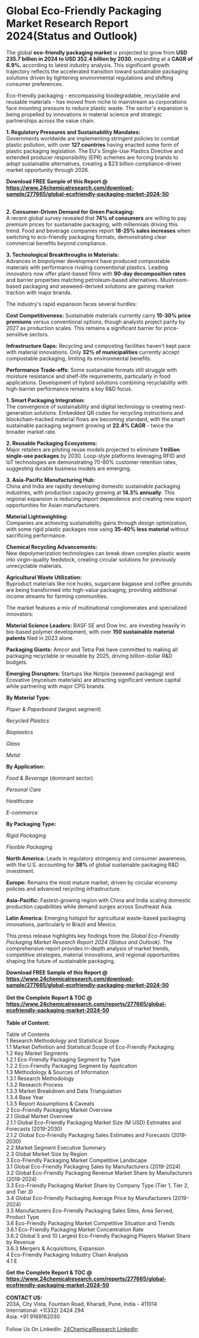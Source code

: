 <h1>Global Eco-Friendly Packaging Market Research Report 2024(Status and Outlook)</h1><p>The global <strong>eco-friendly packaging market</strong> is projected to grow from <strong>USD 235.7 billion in 2024 to USD 352.4 billion by 2030</strong>, expanding at a <strong>CAGR of 6.9%</strong>, according to latest industry analysis. This significant growth trajectory reflects the accelerated transition toward sustainable packaging solutions driven by tightening environmental regulations and shifting consumer preferences.</p><p>Eco-friendly packaging - encompassing biodegradable, recyclable and reusable materials - has moved from niche to mainstream as corporations face mounting pressure to reduce plastic waste. The sector's expansion is being propelled by innovations in material science and strategic partnerships across the value chain.</p><p><strong>1. Regulatory Pressures and Sustainability Mandates:</strong><br>
Governments worldwide are implementing stringent policies to combat plastic pollution, with over <strong>127 countries</strong> having enacted some form of plastic packaging legislation. The EU's Single-Use Plastics Directive and extended producer responsibility (EPR) schemes are forcing brands to adopt sustainable alternatives, creating a $23 billion compliance-driven market opportunity through 2026.</p><div><b>Download FREE Sample of this Report @ 
            <a href="https://www.24chemicalresearch.com/download-sample/277665/global-ecofriendly-packaging-market-2024-50">
            https://www.24chemicalresearch.com/download-sample/277665/global-ecofriendly-packaging-market-2024-50</a></b></div><br><p><strong>2. Consumer-Driven Demand for Green Packaging:</strong><br>
A recent global survey revealed that <strong>74% of consumers</strong> are willing to pay premium prices for sustainable packaging, with millennials driving this trend. Food and beverage companies report <strong>18-25% sales increases</strong> when switching to eco-friendly packaging formats, demonstrating clear commercial benefits beyond compliance.</p><p><strong>3. Technological Breakthroughs in Materials:</strong><br>
Advances in biopolymer development have produced compostable materials with performance rivaling conventional plastics. Leading innovators now offer plant-based films with <strong>90-day decomposition rates</strong> and barrier properties matching petroleum-based alternatives. Mushroom-based packaging and seaweed-derived solutions are gaining market traction with major brands.</p><p>The industry's rapid expansion faces several hurdles:</p><p><strong>Cost Competitiveness:</strong> Sustainable materials currently carry <strong>15-30% price premiums</strong> versus conventional options, though analysts project parity by 2027 as production scales. This remains a significant barrier for price-sensitive sectors.</p><p><strong>Infrastructure Gaps:</strong> Recycling and composting facilities haven't kept pace with material innovations. Only <strong>32% of municipalities</strong> currently accept compostable packaging, limiting its environmental benefits.</p><p><strong>Performance Trade-offs:</strong> Some sustainable formats still struggle with moisture resistance and shelf-life requirements, particularly in food applications. Development of hybrid solutions combining recyclability with high-barrier performance remains a key R&amp;D focus.</p><p><strong>1. Smart Packaging Integration:</strong><br>
The convergence of sustainability and digital technology is creating next-generation solutions. Embedded QR codes for recycling instructions and blockchain-tracked material flows are becoming standard, with the smart sustainable packaging segment growing at <strong>22.4% CAGR</strong> - twice the broader market rate.</p><p><strong>2. Reusable Packaging Ecosystems:</strong><br>
Major retailers are piloting reuse models projected to eliminate <strong>1 trillion single-use packages</strong> by 2030. Loop-style platforms leveraging RFID and IoT technologies are demonstrating 70-80% customer retention rates, suggesting durable business models are emerging.</p><p><strong>3. Asia-Pacific Manufacturing Hub:</strong><br>
China and India are rapidly developing domestic sustainable packaging industries, with production capacity growing at <strong>14.3% annually</strong>. This regional expansion is reducing import dependence and creating new export opportunities for Asian manufacturers.</p><p><strong>Material Lightweighting:</strong><br>
    Companies are achieving sustainability gains through design optimization, with some rigid plastic packages now using <strong>35-40% less material</strong> without sacrificing performance.</p><p><strong>Chemical Recycling Advancements:</strong><br>
    New depolymerization technologies can break down complex plastic waste into virgin-quality feedstock, creating circular solutions for previously unrecyclable materials.</p><p><strong>Agricultural Waste Utilization:</strong><br>
    Byproduct materials like rice husks, sugarcane bagasse and coffee grounds are being transformed into high-value packaging, providing additional income streams for farming communities.</p><p>The market features a mix of multinational conglomerates and specialized innovators:</p><p><strong>Material Science Leaders:</strong> BASF SE and Dow Inc. are investing heavily in bio-based polymer development, with over <strong>150 sustainable material patents</strong> filed in 2023 alone.</p><p><strong>Packaging Giants:</strong> Amcor and Tetra Pak have committed to making all packaging recyclable or reusable by 2025, driving billion-dollar R&amp;D budgets.</p><p><strong>Emerging Disruptors:</strong> Startups like Notpla (seaweed packaging) and Ecovative (mycelium materials) are attracting significant venture capital while partnering with major CPG brands.</p><p><strong>By Material Type:</strong></p><p><em>Paper &amp; Paperboard</em> (largest segment)</p><p><em>Recycled Plastics</em></p><p><em>Bioplastics</em></p><p><em>Glass</em></p><p><em>Metal</em></p><p><strong>By Application:</strong></p><p><em>Food &amp; Beverage</em> (dominant sector)</p><p><em>Personal Care</em></p><p><em>Healthcare</em></p><p><em>E-commerce</em></p><p><strong>By Packaging Type:</strong></p><p><em>Rigid Packaging</em></p><p><em>Flexible Packaging</em></p><p><strong>North America:</strong> Leads in regulatory stringency and consumer awareness, with the U.S. accounting for <strong>38%</strong> of global sustainable packaging R&amp;D investment.</p><p><strong>Europe:</strong> Remains the most mature market, driven by circular economy policies and advanced recycling infrastructure.</p><p><strong>Asia-Pacific:</strong> Fastest-growing region with China and India scaling domestic production capabilities while demand surges across Southeast Asia.</p><p><strong>Latin America:</strong> Emerging hotspot for agricultural waste-based packaging innovations, particularly in Brazil and Mexico.</p><p>This press release highlights key findings from the <em>Global Eco-Friendly Packaging Market Research Report 2024 (Status and Outlook)</em>. The comprehensive report provides in-depth analysis of market trends, competitive strategies, material innovations, and regional opportunities shaping the future of sustainable packaging.</p><div><b>Download FREE Sample of this Report @ 
            <a href="https://www.24chemicalresearch.com/download-sample/277665/global-ecofriendly-packaging-market-2024-50">
            https://www.24chemicalresearch.com/download-sample/277665/global-ecofriendly-packaging-market-2024-50</a></b></div><br><div><b>Get the Complete Report & TOC @ 
            <a href="https://www.24chemicalresearch.com/reports/277665/global-ecofriendly-packaging-market-2024-50">
            https://www.24chemicalresearch.com/reports/277665/global-ecofriendly-packaging-market-2024-50</a></b></div><br>
            <b>Table of Content:</b><p>Table of Contents<br />
1 Research Methodology and Statistical Scope<br />
1.1 Market Definition and Statistical Scope of Eco-Friendly Packaging<br />
1.2 Key Market Segments<br />
1.2.1 Eco-Friendly Packaging Segment by Type<br />
1.2.2 Eco-Friendly Packaging Segment by Application<br />
1.3 Methodology & Sources of Information<br />
1.3.1 Research Methodology<br />
1.3.2 Research Process<br />
1.3.3 Market Breakdown and Data Triangulation<br />
1.3.4 Base Year<br />
1.3.5 Report Assumptions & Caveats<br />
2 Eco-Friendly Packaging Market Overview<br />
2.1 Global Market Overview<br />
2.1.1 Global Eco-Friendly Packaging Market Size (M USD) Estimates and Forecasts (2019-2030)<br />
2.1.2 Global Eco-Friendly Packaging Sales Estimates and Forecasts (2019-2030)<br />
2.2 Market Segment Executive Summary<br />
2.3 Global Market Size by Region<br />
3 Eco-Friendly Packaging Market Competitive Landscape<br />
3.1 Global Eco-Friendly Packaging Sales by Manufacturers (2019-2024)<br />
3.2 Global Eco-Friendly Packaging Revenue Market Share by Manufacturers (2019-2024)<br />
3.3 Eco-Friendly Packaging Market Share by Company Type (Tier 1, Tier 2, and Tier 3)<br />
3.4 Global Eco-Friendly Packaging Average Price by Manufacturers (2019-2024)<br />
3.5 Manufacturers Eco-Friendly Packaging Sales Sites, Area Served, Product Type<br />
3.6 Eco-Friendly Packaging Market Competitive Situation and Trends<br />
3.6.1 Eco-Friendly Packaging Market Concentration Rate<br />
3.6.2 Global 5 and 10 Largest Eco-Friendly Packaging Players Market Share by Revenue<br />
3.6.3 Mergers & Acquisitions, Expansion<br />
4 Eco-Friendly Packaging Industry Chain Analysis<br />
4.1 E</p><div><b>Get the Complete Report & TOC @ 
            <a href="https://www.24chemicalresearch.com/reports/277665/global-ecofriendly-packaging-market-2024-50">
            https://www.24chemicalresearch.com/reports/277665/global-ecofriendly-packaging-market-2024-50</a></b></div><br><b>CONTACT US:</b><br>
            203A, City Vista, Fountain Road, Kharadi, Pune, India - 411014<br>
            International: +1(332) 2424 294<br>
            Asia: +91 9169162030 <br><br>
            Follow Us On LinkedIn: <a href="https://www.linkedin.com/company/24chemicalresearch/">24ChemicalResearch LinkedIn</a>